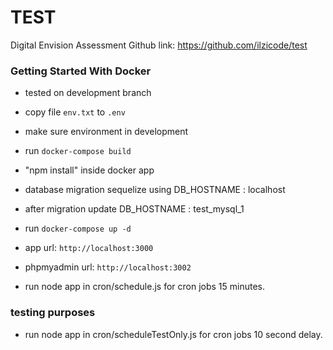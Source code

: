 # TEST
 Digital Envision Assessment
 Github link: https://github.com/ilzicode/test

### Getting Started With Docker
* tested on development branch

* copy file `env.txt` to `.env`
* make sure environment in development
* run `docker-compose build`
* "npm install" inside docker app

* database migration sequelize using DB_HOSTNAME : localhost
* after migration update DB_HOSTNAME : test_mysql_1

* run `docker-compose up -d`
* app url: `http://localhost:3000`
* phpmyadmin url: `http://localhost:3002`
* run node app in cron/schedule.js for cron jobs 15 minutes.

### testing purposes
* run node app in cron/scheduleTestOnly.js for cron jobs 10 second delay.